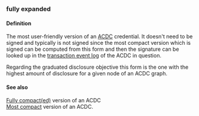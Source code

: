 ### fully expanded

<h4>Definition</h4><p>The most user-friendly version of an <a href="ACDC">ACDC</a> credential. It doesn&#39;t need to be signed and typically is not signed since the most compact version which is signed can be computed from this form and then the signature can be looked up in the <a href="TEL">transaction event log</a> of the ACDC in question. </p><p>Regarding the graduated disclosure objective this form is the one with the highest amount of disclosure for a given node of an ACDC graph.</p><h4>See also</h4><p><a href="fully-compact">Fully compact(ed)</a> version of an ACDC<br><a href="most-compact">Most compact</a> version of an ACDC.</p>